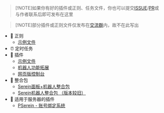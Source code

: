 
>[!NOTE]如果你有好的插件或正则、任务文件，你也可以提交[ISSUE](https://github.com/Zaitonn/Serein/issues/new/choose)/[PR](https://github.com/Zaitonn/Serein/compare)或与作者联系后即可发布在这里

>[!NOTE]部分插件或正则文件仅发布在[交流群](https://jq.qq.com/?_wv=1027&k=XNZqPSPv)内，故不在此写出

- 📜 正则
  - [示例文件](Regex_Demo.json.md)
- ⏰ 定时任务
- 🧩 插件
  - [示例文件](Example.js.md)
  - [机器人功能拓展](BotExtension.js.md)
  - [网页版控制台](WebConsole.js.md)
- 💼 整合包
  - [Serein面板+机器人整合包](https://www.minebbs.com/resources/serein.4390/)
  - [Serein机器人整合包 （版本较旧）](https://www.minebbs.com/threads/serein.12192/)
- 🧀 适用于服务器的插件
  - [PSerein - 账号绑定系统](https://www.minebbs.com/resources/pserein.4211/)
